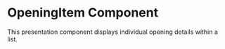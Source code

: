 # OpeningItem Component

This presentation component displays individual opening details within a list.
